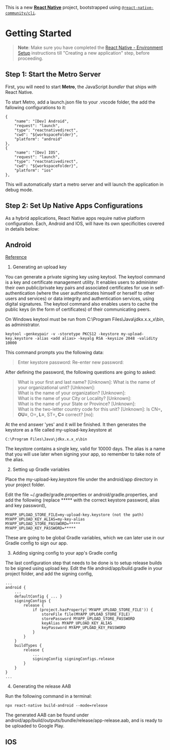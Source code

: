 This is a new [**React Native**](https://reactnative.dev) project, bootstrapped using [`@react-native-community/cli`](https://github.com/react-native-community/cli).

# Getting Started

>**Note**: Make sure you have completed the [React Native - Environment Setup](https://reactnative.dev/docs/environment-setup) instructions till "Creating a new application" step, before proceeding.

## Step 1: Start the Metro Server

First, you will need to start **Metro**, the JavaScript _bundler_ that ships _with_ React Native.

To start Metro, add a launch.json file to your .vscode folder, the add the fallowing configurations to it:

    {
        "name": "[Dev] Android",
        "request": "launch",
        "type": "reactnativedirect",
        "cwd": "${workspaceFolder}",
        "platform": "android"
    },
    {
        "name": "[Dev] IOS",
        "request": "launch",
        "type": "reactnativedirect",
        "cwd": "${workspaceFolder}",
        "platform": "ios"
    },

This will automatically start a metro server and will launch the application in debug mode.

## Step 2: Set Up Native Apps Configurations

As a hybrid applications, React Native apps require native platform configuration. Each, Android and IOS, will have its own specificities covered in details below:

## Android

[Reference](https://developer.android.com/studio/publish/app-signing) 

1. Generating an upload key

You can generate a private signing key using keytool. The keytool command is a key and certificate management utility. It enables users to administer their own public/private key pairs and associated certificates for use in self-authentication (where the user authenticates himself or herself to other users and services) or data integrity and authentication services, using digital signatures. The keytool command also enables users to cache the public keys (in the form of certificates) of their communicating peers.

On Windows keytool must be run from C:\Program Files\Java\jdkx.x.x_x\bin, as administrator.

    keytool -genkeypair -v -storetype PKCS12 -keystore my-upload-key.keystore -alias <add alias> -keyalg RSA -keysize 2048 -validity 10000

This command prompts you the following data:
 
>Enter keystore password:
>Re-enter new password:

After defining the password, the following questions are going to asked:

>What is your first and last name?
>  [Unknown]:
>What is the name of your organizational unit?
>  [Unknown]:  
>What is the name of your organization?
>  [Unknown]:  
>What is the name of your City or Locality?
>  [Unknown]:  
>What is the name of your State or Province?
>  [Unknown]:  
>What is the two-letter country code for this unit?
>  [Unknown]: 
>Is CN=**, OU=**, O=**, L=**, ST=**, C=** correct?
>  [no]: 

At the end answer 'yes' and it will be finished. It then generates the keystore as a file called my-upload-key.keystore at 

    C:\Program Files\Java\jdkx.x.x_x\bin

The keystore contains a single key, valid for 10000 days. The alias is a name that you will use later when signing your app, so remember to take note of the alias.

2. Setting up Gradle variables

Place the my-upload-key.keystore file under the android/app directory in your project folder.

Edit the file ~/.gradle/gradle.properties or android/gradle.properties, and add the following (replace ***** with the correct keystore password, alias and key password),

    MYAPP_UPLOAD_STORE_FILE=my-upload-key.keystore (not the path)
    MYAPP_UPLOAD_KEY_ALIAS=my-key-alias
    MYAPP_UPLOAD_STORE_PASSWORD=*****
    MYAPP_UPLOAD_KEY_PASSWORD=*****

These are going to be global Gradle variables, which we can later use in our Gradle config to sign our app.

3. Adding signing config to your app's Gradle config

The last configuration step that needs to be done is to setup release builds to be signed using
upload key. Edit the file android/app/build.gradle in your project folder, and add the signing
config,

    ...
    android {
        ...
        defaultConfig { ... }
        signingConfigs {
            release {
                if (project.hasProperty('MYAPP_UPLOAD_STORE_FILE')) {
                    storeFile file(MYAPP_UPLOAD_STORE_FILE)
                    storePassword MYAPP_UPLOAD_STORE_PASSWORD
                    keyAlias MYAPP_UPLOAD_KEY_ALIAS
                    keyPassword MYAPP_UPLOAD_KEY_PASSWORD
                }
            }
        }
        buildTypes {
            release {
                ...
                signingConfig signingConfigs.release
            }
        }
    }
    ...

4. Generating the release AAB

Run the following command in a terminal:

    npx react-native build-android --mode=release

The generated AAB can be found under android/app/build/outputs/bundle/release/app-release.aab, and is ready to be uploaded to Google Play.


## IOS


